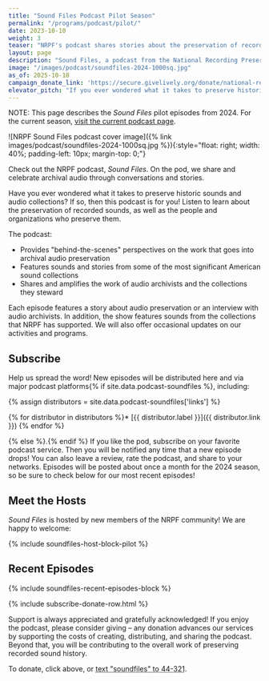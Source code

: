 ```yaml
---
title: "Sound Files Podcast Pilot Season"
permalink: "/programs/podcast/pilot/"
date: 2023-10-10
weight: 3
teaser: "NRPF's podcast shares stories about the preservation of recorded sound, as well as the people and organizations who preserve them."
layout: page
description: "Sound Files, a podcast from the National Recording Preservation Foundation (NRPF), celebrates and explains the preservation of recorded sounds and the people and organizations who preserve them."
image: "/images/podcast/soundfiles-2024-1000sq.jpg"
as_of: 2025-10-18
campaign_donate_link: 'https://secure.givelively.org/donate/national-recording-preservation-foundation/sound-files-podcast'
elevator_pitch: "If you ever wondered what it takes to preserve historic sounds, this podcast is for you! Come and listen to hear about the preservation of recorded sounds and the people and organizations who preserve them." 
---
```


NOTE: This page describes the _Sound Files_ pilot episodes from 2024.
For the current season, [visit the current podcast page]("/programs/podcast/").

![NRPF Sound Files podcast cover image]({% link images/podcast/soundfiles-2024-1000sq.jpg %}){:style="float: right; width: 40%; padding-left: 10px; margin-top: 0;"}

Check out the NRPF podcast, _Sound Files_.
On the pod, we share and celebrate archival audio
through conversations and stories.

Have you ever wondered what it takes to preserve historic sounds and audio collections?
If so, then this podcast is for you! Listen to learn about
the preservation of recorded sounds, as well as the people and organizations who preserve them.

The podcast:

* Provides "behind-the-scenes" perspectives on the work that goes into archival audio preservation
* Features sounds and stories from some of the most significant American sound collections
* Shares and amplifies the work of audio archivists and the collections they steward

Each episode features a story about audio preservation or an interview with audio archivists.
In addition, the show features sounds from the collections that NRPF has supported.
We will also offer occasional updates on our activities and programs.

## Subscribe

Help us spread the word!
New episodes will be distributed here and via major podcast platforms{% if site.data.podcast-soundfiles %}, including:

{% assign distributors = site.data.podcast-soundfiles['links'] %}

{% for distributor in distributors %}* [{{ distributor.label }}]({{ distributor.link }})
{% endfor %}

{% else %}.{% endif %}
If you like the pod,
subscribe on your favorite podcast service.
Then you will be notified any time that a new episode drops!
You can also leave a review, rate the podcast, and share to your networks.
Episodes will be posted about once a month for the 2024 season, so be sure to check below for our most recent episodes!

## Meet the Hosts

_Sound Files_ is hosted by new members of the NRPF community! We are happy to welcome:

{% include soundfiles-host-block-pilot %}

## Recent Episodes

{% include soundfiles-recent-episodes-block %}

{% include subscribe-donate-row.html %}

Support is always appreciated and gratefully acknowledged!
If you enjoy the podcast, please consider giving &ndash; any donation advances
our services by supporting the costs of creating, distributing, and sharing the
podcast. Beyond that, you will be contributing to the overall work of preserving recorded sound history.

To donate, click above, or <abbr title="To donate, text 'soundfiles' to 44-321">text "soundfiles" to 44-321</abbr>.
